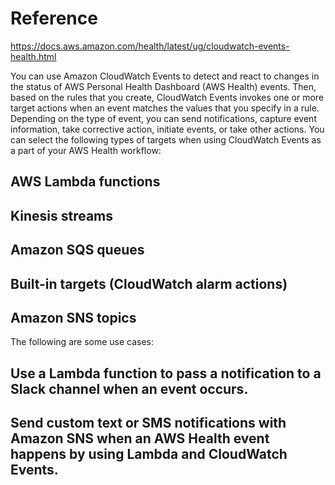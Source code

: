 # Reference
 https://docs.aws.amazon.com/health/latest/ug/cloudwatch-events-health.html
 
You can use Amazon CloudWatch Events to detect and react to changes in the status of AWS Personal Health Dashboard (AWS Health) events. Then, based on the rules that you create, CloudWatch Events invokes one or more target actions when an event matches the values that you specify in a rule. Depending on the type of event, you can send notifications, capture event information, take corrective action, initiate events, or take other actions. You can select the following types of targets when using CloudWatch Events as a part of your AWS Health workflow:

##  AWS Lambda functions
## Kinesis streams
## Amazon SQS queues
## Built-in targets (CloudWatch alarm actions)
## Amazon SNS topics

The following are some use cases:
## Use a Lambda function to pass a notification to a Slack channel when an event occurs.
## Send custom text or SMS notifications with Amazon SNS when an AWS Health event happens by using Lambda and CloudWatch Events. 